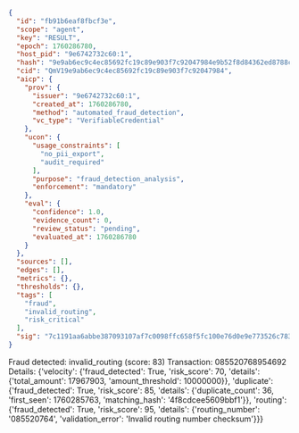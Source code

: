 ```json
{
  "id": "fb91b6eaf8fbcf3e",
  "scope": "agent",
  "key": "RESULT",
  "epoch": 1760286780,
  "host_pid": "9e6742732c60:1",
  "hash": "9e9ab6ec9c4ec85692fc19c89e903f7c92047984e9b52f8d84362ed8788c4a85",
  "cid": "QmV19e9ab6ec9c4ec85692fc19c89e903f7c92047984",
  "aicp": {
    "prov": {
      "issuer": "9e6742732c60:1",
      "created_at": 1760286780,
      "method": "automated_fraud_detection",
      "vc_type": "VerifiableCredential"
    },
    "ucon": {
      "usage_constraints": [
        "no_pii_export",
        "audit_required"
      ],
      "purpose": "fraud_detection_analysis",
      "enforcement": "mandatory"
    },
    "eval": {
      "confidence": 1.0,
      "evidence_count": 0,
      "review_status": "pending",
      "evaluated_at": 1760286780
    }
  },
  "sources": [],
  "edges": [],
  "metrics": {},
  "thresholds": {},
  "tags": [
    "fraud",
    "invalid_routing",
    "risk_critical"
  ],
  "sig": "7c1191aa6abbe387093107af7c0098ffc658f5fc100e76d0e9e773526c783818"
}
```

Fraud detected: invalid_routing (score: 83)
Transaction: 085520768954692
Details: {'velocity': {'fraud_detected': True, 'risk_score': 70, 'details': {'total_amount': 17967903, 'amount_threshold': 10000000}}, 'duplicate': {'fraud_detected': True, 'risk_score': 85, 'details': {'duplicate_count': 36, 'first_seen': 1760285763, 'matching_hash': '4f8cdcee5609bbf1'}}, 'routing': {'fraud_detected': True, 'risk_score': 95, 'details': {'routing_number': '085520764', 'validation_error': 'Invalid routing number checksum'}}}